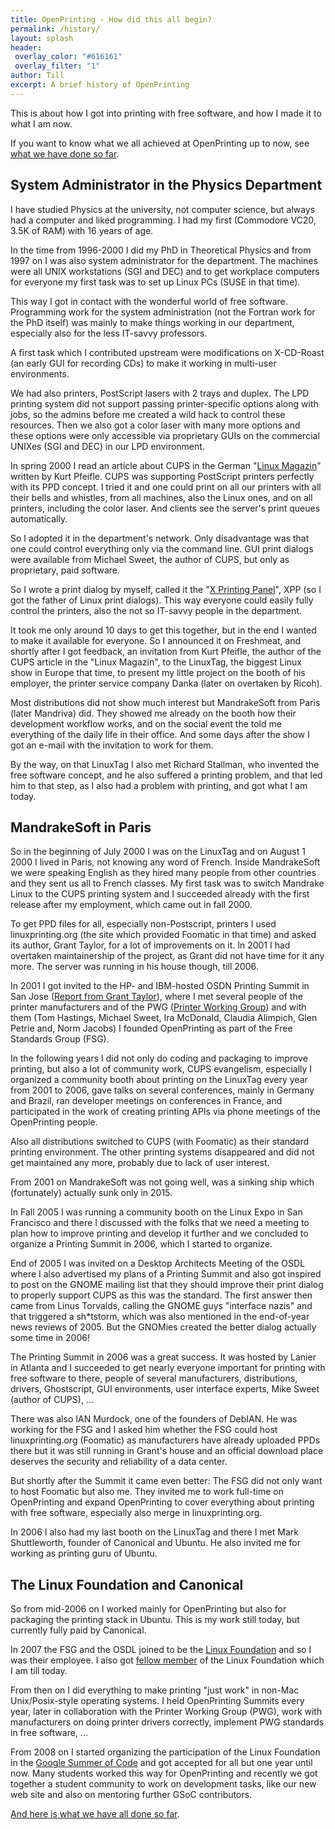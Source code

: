 ```yaml
---
title: OpenPrinting - How did this all begin?
permalink: /history/
layout: splash
header:
 overlay_color: "#616161"
 overlay_filter: "1"
author: Till
excerpt: A brief history of OpenPrinting
---
```


This is about how I got into printing with free software, and how I made it to what I am now.

If you want to know what we all achieved at OpenPrinting up to now, see [what we have done so far](/achievements/).

## System Administrator in the Physics Department

I have studied Physics at the university, not computer science, but always had a computer and liked programming. I had my first (Commodore VC20, 3.5K of RAM) with 16 years of age.

In the time from 1996-2000 I did my PhD in Theoretical Physics and from 1997 on I was also system administrator for the department. The machines were all UNIX workstations (SGI and DEC) and to get workplace computers for everyone my first task was to set up Linux PCs (SUSE in that time).

This way I got in contact with the wonderful world of free software. Programming work for the system administration (not the Fortran work for the PhD itself) was mainly to make things working in our department, especially also for the less IT-savvy professors.

A first task which I contributed upstream were modifications on X-CD-Roast (an early GUI for recording CDs) to make it working in multi-user environments.

We had also printers, PostScript lasers with 2 trays and duplex. The LPD printing system did not support passing printer-specific options along with jobs, so the admins before me created a wild hack to control these resources. Then we also got a color laser with many more options and these options were only accessible via proprietary GUIs on the commercial UNIXes (SGI and DEC) in our LPD environment.

In spring 2000 I read an article about CUPS in the German "[Linux Magazin](https://www.linux-magazin.de/)" written by Kurt Pfeifle. CUPS was supporting PostScript printers perfectly with its PPD concept. I tried it and one could print on all our printers with all their bells and whistles, from all machines, also the Linux ones, and on all printers, including the color laser. And clients see the server's print queues automatically.

So I adopted it in the department's network. Only disadvantage was that one could control everything only via the command line. GUI print dialogs were available from Michael Sweet, the author of CUPS, but only as proprietary, paid software.

So I wrote a print dialog by myself, called it the "[X Printing Panel](http://cups.sourceforge.net/xpp/)", XPP (so I got the father of Linux print dialogs). This way everyone could easily fully control the printers, also the not so IT-savvy people in the department.

It took me only around 10 days to get this together, but in the end I wanted to make it available for everyone. So I announced it on Freshmeat, and shortly after I got feedback, an invitation from Kurt Pfeifle, the author of the CUPS article in the "Linux Magazin", to the LinuxTag, the biggest Linux show in Europe that time, to present my little project on the booth of his employer, the printer service company Danka (later on overtaken by Ricoh).

Most distributions did not show much interest but MandrakeSoft from Paris (later Mandriva) did. They showed me already on the booth how their development workflow works, and on the social event the told me everything of the daily life in their office. And some days after the show I got an e-mail with the invitation to work for them.

By the way, on that LinuxTag I also met Richard Stallman, who invented the free software concept, and he also suffered a printing problem, and that led him to that step, as I also had a problem with printing, and got what I am today.

## MandrakeSoft in Paris

So in the beginning of July 2000 I was on the LinuxTag and on August 1 2000 I lived in Paris, not knowing any word of French. Inside MandrakeSoft we were speaking English as they hired many people from other countries and they sent us all to French classes. My first task was to switch Mandrake Linux to the CUPS printing system and I succeeded already with the first release after my employment, which came out in fall 2000.

To get PPD files for all, especially non-Postscript, printers I used linuxprinting.org (the site which provided Foomatic in that time) and asked its author, Grant Taylor, for a lot of improvements on it. In 2001 I had overtaken maintainership of the project, as Grant did not have time for it any more. The server was running in his house though, till 2006.

In 2001 I got invited to the HP- and IBM-hosted OSDN Printing Summit in San Jose ([Report from Grant Taylor](https://wiki.linuxfoundation.org/openprinting/database/printingsummit2001)), where I met several people of the printer manufacturers and of the PWG ([Printer Working Group](http://www.pwg.org/)) and with them (Tom Hastings, Michael Sweet, Ira McDonald, Claudia Alimpich, Glen Petrie and, Norm Jacobs) I founded OpenPrinting as part of the Free Standards Group (FSG).

In the following years I did not only do coding and packaging to improve printing, but also a lot of community work, CUPS evangelism, especially I organized a community booth about printing on the LinuxTag every year from 2001 to 2006, gave talks on several conferences, mainly in Germany and Brazil, ran developer meetings on conferences in France, and participated in the work of creating printing APIs via phone meetings of the OpenPrinting people.

Also all distributions switched to CUPS (with Foomatic) as their standard printing environment. The other printing systems disappeared and did not get maintained any more, probably due to lack of user interest.

From 2001 on MandrakeSoft was not going well, was a sinking ship which (fortunately) actually sunk only in 2015.

In Fall 2005 I was running a community booth on the Linux Expo in San Francisco and there I discussed with the folks that we need a meeting to plan how to improve printing and develop it further and we concluded to organize a Printing Summit in 2006, which I started to organize.

End of 2005 I was invited on a Desktop Architects Meeting of the OSDL where I also advertised my plans of a Printing Summit and also got inspired to post on the GNOME mailing list that they should improve their print dialog to properly support CUPS as this was the standard. The first answer then came from Linus Torvalds, calling the GNOME guys "interface nazis" and that triggered a sh*tstorm, which was also mentioned in the end-of-year news reviews of 2005. But the GNOMies created the better dialog actually some time in 2006!

The Printing Summit in 2006 was a great success. It was hosted by Lanier in Atlanta and I succeeded to get nearly everyone important for printing with free software to there, people of several manufacturers, distributions, drivers, Ghostscript, GUI environments, user interface experts, Mike Sweet (author of CUPS), ...

There was also IAN Murdock, one of the founders of DebIAN. He was working for the FSG and I asked him whether the FSG could host linuxprinting.org (Foomatic) as manufacturers have already uploaded PPDs there but it was still running in Grant's house and an official download place deserves the security and reliability of a data center.

But shortly after the Summit it came even better: The FSG did not only want to host Foomatic but also me. They invited me to work full-time on OpenPrinting and expand OpenPrinting to cover everything about printing with free software, especially also merge in linuxprinting.org.

In 2006 I also had my last booth on the LinuxTag and there I met Mark Shuttleworth, founder of Canonical and Ubuntu. He also invited me for working as printing guru of Ubuntu.

## The Linux Foundation and Canonical

So from mid-2006 on I worked mainly for OpenPrinting but also for packaging the printing stack in Ubuntu. This is my work still today, but currently fully paid by Canonical.

In 2007 the FSG and the OSDL joined to be the [Linux Foundation](https://www.linuxfoundation.org/) and so I was their employee. I also got [fellow member](https://www.linuxfoundation.org/board-of-directors-2/) of the Linux Foundation which I am till today.

From then on I did everything to make printing "just work" in non-Mac Unix/Posix-style operating systems. I held OpenPrinting Summits every year, later in collaboration with the Printer Working Group (PWG), work with manufacturers on doing printer drivers correctly, implement PWG standards in free software, ...

From 2008 on I started organizing the participation of the Linux Foundation in the [Google Summer of Code](http://g.co/gsoc) and got accepted for all but one year until now. Many students worked this way for OpenPrinting and recently we got together a student community to work on development tasks, like our new web site and also on mentoring further GSoC contributors.

[And here is what we have all done so far](/achievements/).
